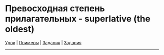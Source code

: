 # Превосходная степень прилагательных - superlative (the oldest)

[Урок](https://youtu.be/0UCA9Pf5WLA) | [Примеры](https://youtu.be/FiMa1IdsR_Q) | [Задания](http://ok-tests.ru/unit-90-red/) | [Задания](http://okaudio.ru/grammar89-1)

---
